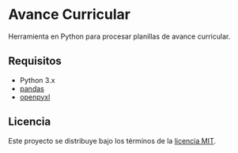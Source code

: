 # Avance Curricular

Herramienta en Python para procesar planillas de avance curricular.

## Requisitos

- Python 3.x
- [pandas](https://pandas.pydata.org)
- [openpyxl](https://openpyxl.readthedocs.io)

## Licencia

Este proyecto se distribuye bajo los términos de la [licencia MIT](LICENSE).
